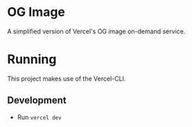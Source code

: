 # OG Image

A simplified version of Vercel's OG image on-demand service.

# Running

This project makes use of the Vercel-CLI.

## Development

- Run `vercel dev`
